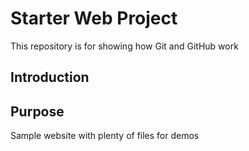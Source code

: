 # Starter Web Project

This repository is for showing how Git and GitHub work

## Introduction

## Purpose 

Sample website with plenty of files for demos